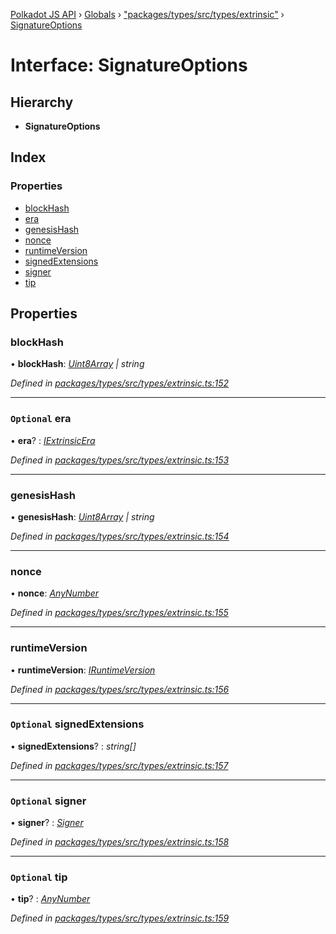 [Polkadot JS API](../README.md) › [Globals](../globals.md) › ["packages/types/src/types/extrinsic"](../modules/_packages_types_src_types_extrinsic_.md) › [SignatureOptions](_packages_types_src_types_extrinsic_.signatureoptions.md)

# Interface: SignatureOptions

## Hierarchy

* **SignatureOptions**

## Index

### Properties

* [blockHash](_packages_types_src_types_extrinsic_.signatureoptions.md#blockhash)
* [era](_packages_types_src_types_extrinsic_.signatureoptions.md#optional-era)
* [genesisHash](_packages_types_src_types_extrinsic_.signatureoptions.md#genesishash)
* [nonce](_packages_types_src_types_extrinsic_.signatureoptions.md#nonce)
* [runtimeVersion](_packages_types_src_types_extrinsic_.signatureoptions.md#runtimeversion)
* [signedExtensions](_packages_types_src_types_extrinsic_.signatureoptions.md#optional-signedextensions)
* [signer](_packages_types_src_types_extrinsic_.signatureoptions.md#optional-signer)
* [tip](_packages_types_src_types_extrinsic_.signatureoptions.md#optional-tip)

## Properties

###  blockHash

• **blockHash**: *[Uint8Array](../classes/_packages_types_src_codec_raw_.raw.md#static-uint8array) | string*

*Defined in [packages/types/src/types/extrinsic.ts:152](https://github.com/polkadot-js/api/blob/172143f2e/packages/types/src/types/extrinsic.ts#L152)*

___

### `Optional` era

• **era**? : *[IExtrinsicEra](_packages_types_src_types_extrinsic_.iextrinsicera.md)*

*Defined in [packages/types/src/types/extrinsic.ts:153](https://github.com/polkadot-js/api/blob/172143f2e/packages/types/src/types/extrinsic.ts#L153)*

___

###  genesisHash

• **genesisHash**: *[Uint8Array](../classes/_packages_types_src_codec_raw_.raw.md#static-uint8array) | string*

*Defined in [packages/types/src/types/extrinsic.ts:154](https://github.com/polkadot-js/api/blob/172143f2e/packages/types/src/types/extrinsic.ts#L154)*

___

###  nonce

• **nonce**: *[AnyNumber](../modules/_packages_types_src_types_helpers_.md#anynumber)*

*Defined in [packages/types/src/types/extrinsic.ts:155](https://github.com/polkadot-js/api/blob/172143f2e/packages/types/src/types/extrinsic.ts#L155)*

___

###  runtimeVersion

• **runtimeVersion**: *[IRuntimeVersion](_packages_types_src_types_interfaces_.iruntimeversion.md)*

*Defined in [packages/types/src/types/extrinsic.ts:156](https://github.com/polkadot-js/api/blob/172143f2e/packages/types/src/types/extrinsic.ts#L156)*

___

### `Optional` signedExtensions

• **signedExtensions**? : *string[]*

*Defined in [packages/types/src/types/extrinsic.ts:157](https://github.com/polkadot-js/api/blob/172143f2e/packages/types/src/types/extrinsic.ts#L157)*

___

### `Optional` signer

• **signer**? : *[Signer](_packages_types_src_types_extrinsic_.signer.md)*

*Defined in [packages/types/src/types/extrinsic.ts:158](https://github.com/polkadot-js/api/blob/172143f2e/packages/types/src/types/extrinsic.ts#L158)*

___

### `Optional` tip

• **tip**? : *[AnyNumber](../modules/_packages_types_src_types_helpers_.md#anynumber)*

*Defined in [packages/types/src/types/extrinsic.ts:159](https://github.com/polkadot-js/api/blob/172143f2e/packages/types/src/types/extrinsic.ts#L159)*
